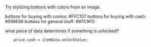 

Try stylizing buttons with colors from an image.  

buttons for buying with conins: #FFC107
buttons for buying with cash: #599E58
buttons for general stuff: #97C9FD


what piece of data determines if something is unlocked?  

		price.cash = itemData.unlockValue;
